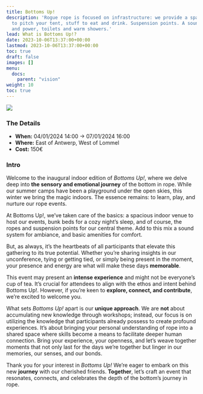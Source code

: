 ```yaml
---
title: Bottoms Up!
description: 'Rogue rope is focused on infrastructure: we provide a space, a place
  to pitch your tent, stuff to eat and drink. Suspension points. A sound-system. Water
  and power, toilets and warm showers.'
lead: What is Bottoms Up!?
date: 2023-10-06T13:37:00+00:00
lastmod: 2023-10-06T13:37:00+00:00
toc: true
draft: false
images: []
menu: 
  docs:
    parent: "vision"
weight: 10
toc: true
---
```


![](/images/banner.png)

### The Details

* **When:** 04/01/2024 14:00 -&gt; 07/01/2024 16:00 
* **Where:** East of Antwerp, West of Lommel
* **Cost:** 150€

### Intro

Welcome to the inaugural indoor edition of _Bottoms Up!_, where we delve deep into **the sensory and emotional journey** of the bottom in rope. While our summer camps have been a playground under the open skies, this winter we bring the magic indoors. The essence remains: to learn, play, and nurture our rope events.

At Bottoms Up!, we’ve taken care of the basics: a spacious indoor venue to host our events, bunk beds for a cozy night’s sleep, and of course, the ropes and suspension points for our central theme. Add to this mix a sound system for ambiance, and basic amenities for comfort.

But, as always, it’s the heartbeats of all participants that elevate this gathering to its true potential. Whether you’re sharing insights in our unconference, tying or getting tied, or simply being present in the moment, your presence and energy are what will make these days **memorable**.

This event may present an **intense experience** and might not be everyone’s cup of tea. It’s crucial for attendees to align with the ethos and intent behind Bottoms Up!. However, if you’re keen to **explore, connect, and contribute**, we’re excited to welcome you.

What sets _Bottoms Up!_ apart is our **unique approach**. We are **not** about accumulating new knowledge through workshops; instead, our focus is on utilizing the knowledge that participants already possess to create profound experiences. It’s about bringing your personal understanding of rope into a shared space where skills become a means to facilitate deeper human connection. Bring your experience, your openness, and let’s weave together moments that not only last for the days we’re together but linger in our memories, our senses, and our bonds.

Thank you for your interest in _Bottoms Up!_ We’re eager to embark on this new **journey** with our cherished friends. **Together**, let’s craft an event that resonates, connects, and celebrates the depth of the bottom’s journey in rope.